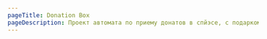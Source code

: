 ```yaml
---
pageTitle: Donation Box
pageDescription: Проект автомата по приему донатов в спйэсе, с подарком для посететилей
---
```

